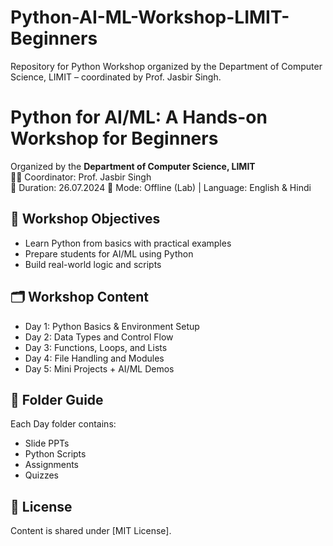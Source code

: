 # Python-AI-ML-Workshop-LIMIT-Beginners
Repository for Python Workshop organized by the Department of Computer Science, LIMIT – coordinated by Prof. Jasbir Singh.
# Python for AI/ML: A Hands-on Workshop for Beginners

Organized by the **Department of Computer Science, LIMIT**  
👨‍🏫 Coordinator: Prof. Jasbir Singh  
📅 Duration: 26.07.2024
📍 Mode: Offline (Lab) | Language: English & Hindi

## 📘 Workshop Objectives
- Learn Python from basics with practical examples
- Prepare students for AI/ML using Python
- Build real-world logic and scripts

## 🗂️ Workshop Content
- Day 1: Python Basics & Environment Setup
- Day 2: Data Types and Control Flow
- Day 3: Functions, Loops, and Lists
- Day 4: File Handling and Modules
- Day 5: Mini Projects + AI/ML Demos

## 📁 Folder Guide
Each Day folder contains:
- Slide PPTs
- Python Scripts
- Assignments
- Quizzes

## 📜 License
Content is shared under [MIT License].

